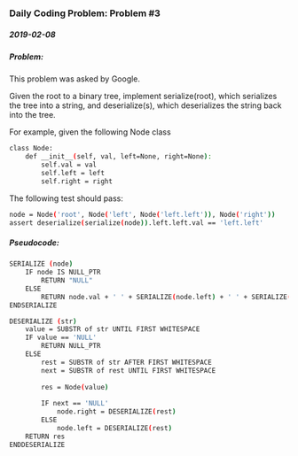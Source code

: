 ### Daily Coding Problem: Problem #3
##### 2019-02-08
##### Problem:
This problem was asked by Google.

Given the root to a binary tree, implement serialize(root), which serializes the tree into a string, and deserialize(s), which deserializes the string back into the tree.

For example, given the following Node class

```bash
class Node:
    def __init__(self, val, left=None, right=None):
        self.val = val
        self.left = left
        self.right = right
```
The following test should pass:
```bash
node = Node('root', Node('left', Node('left.left')), Node('right'))
assert deserialize(serialize(node)).left.left.val == 'left.left'
```

##### Pseudocode:
```bash
SERIALIZE (node)
    IF node IS NULL_PTR
        RETURN "NULL"
    ELSE
        RETURN node.val + ' ' + SERIALIZE(node.left) + ' ' + SERIALIZE(node.right)
ENDSERIALIZE

DESERIALIZE (str)
    value = SUBSTR of str UNTIL FIRST WHITESPACE
    IF value == 'NULL'
        RETURN NULL_PTR
    ELSE
        rest = SUBSTR of str AFTER FIRST WHITESPACE
        next = SUBSTR of rest UNTIL FIRST WHITESPACE
        
        res = Node(value)
        
        IF next == 'NULL'
            node.right = DESERIALIZE(rest)
        ELSE
            node.left = DESERIALIZE(rest)
    RETURN res
ENDDESERIALIZE
```
